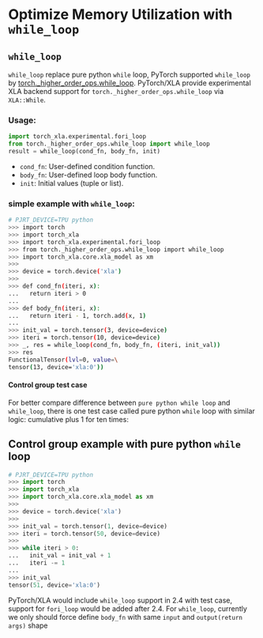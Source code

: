 # Optimize Memory Utilization with `while_loop`

## `while_loop`

`while_loop` replace pure python `while` loop, PyTorch supported
`while_loop` by
[torch.\_higher_order_ops.while_loop](https://github.com/pytorch/pytorch/blob/62311257adb902d6a4ea98809c88895af1dbbf2b/torch/_higher_order_ops/while_loop.py#L66).
PyTorch/XLA provide experimental XLA backend support for
`torch._higher_order_ops.while_loop` via `XLA::While`.

### Usage:

``` python
import torch_xla.experimental.fori_loop
from torch._higher_order_ops.while_loop import while_loop
result = while_loop(cond_fn, body_fn, init)
```

-   `cond_fn`: User-defined condition function.
-   `body_fn`: User-defined loop body function.
-   `init`: Initial values (tuple or list).

### simple example with `while_loop`:

``` bash
# PJRT_DEVICE=TPU python
>>> import torch
>>> import torch_xla
>>> import torch_xla.experimental.fori_loop
>>> from torch._higher_order_ops.while_loop import while_loop
>>> import torch_xla.core.xla_model as xm
>>>
>>> device = torch.device('xla')
>>>
>>> def cond_fn(iteri, x):
...   return iteri > 0
...
>>> def body_fn(iteri, x):
...   return iteri - 1, torch.add(x, 1)
...
>>> init_val = torch.tensor(3, device=device)
>>> iteri = torch.tensor(10, device=device)
>>> _, res = while_loop(cond_fn, body_fn, (iteri, init_val))
>>> res
FunctionalTensor(lvl=0, value=\
tensor(13, device='xla:0'))
```

#### Control group test case

For better compare difference between `pure python while loop` and
`while_loop`, there is one test case called pure python `while` loop
with similar logic: cumulative plus 1 for ten times:

## Control group example with pure python `while` loop

``` python
# PJRT_DEVICE=TPU python
>>> import torch
>>> import torch_xla
>>> import torch_xla.core.xla_model as xm
>>>
>>> device = torch.device('xla')
>>>
>>> init_val = torch.tensor(1, device=device)
>>> iteri = torch.tensor(50, device=device)
>>>
>>> while iteri > 0:
...   init_val = init_val + 1
...   iteri -= 1
...
>>> init_val
tensor(51, device='xla:0')
```

PyTorch/XLA would include `while_loop` support in 2.4 with test case,
support for `fori_loop` would be added after 2.4. For `while_loop`,
currently we only should force define `body_fn` with same `input` and
`output(return args)` shape
